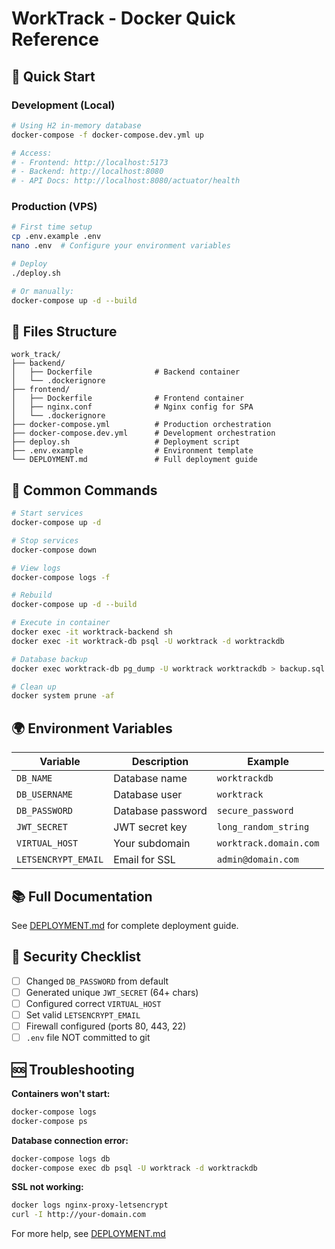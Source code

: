 # WorkTrack - Docker Quick Reference

## 🚀 Quick Start

### Development (Local)
```bash
# Using H2 in-memory database
docker-compose -f docker-compose.dev.yml up

# Access:
# - Frontend: http://localhost:5173
# - Backend: http://localhost:8080
# - API Docs: http://localhost:8080/actuator/health
```

### Production (VPS)
```bash
# First time setup
cp .env.example .env
nano .env  # Configure your environment variables

# Deploy
./deploy.sh

# Or manually:
docker-compose up -d --build
```

## 📁 Files Structure

```
work_track/
├── backend/
│   ├── Dockerfile              # Backend container
│   └── .dockerignore
├── frontend/
│   ├── Dockerfile              # Frontend container
│   ├── nginx.conf              # Nginx config for SPA
│   └── .dockerignore
├── docker-compose.yml          # Production orchestration
├── docker-compose.dev.yml      # Development orchestration
├── deploy.sh                   # Deployment script
├── .env.example                # Environment template
└── DEPLOYMENT.md               # Full deployment guide
```

## 🔧 Common Commands

```bash
# Start services
docker-compose up -d

# Stop services
docker-compose down

# View logs
docker-compose logs -f

# Rebuild
docker-compose up -d --build

# Execute in container
docker exec -it worktrack-backend sh
docker exec -it worktrack-db psql -U worktrack -d worktrackdb

# Database backup
docker exec worktrack-db pg_dump -U worktrack worktrackdb > backup.sql

# Clean up
docker system prune -af
```

## 🌍 Environment Variables

| Variable | Description | Example |
|----------|-------------|---------|
| `DB_NAME` | Database name | `worktrackdb` |
| `DB_USERNAME` | Database user | `worktrack` |
| `DB_PASSWORD` | Database password | `secure_password` |
| `JWT_SECRET` | JWT secret key | `long_random_string` |
| `VIRTUAL_HOST` | Your subdomain | `worktrack.domain.com` |
| `LETSENCRYPT_EMAIL` | Email for SSL | `admin@domain.com` |

## 📚 Full Documentation

See [DEPLOYMENT.md](./DEPLOYMENT.md) for complete deployment guide.

## 🔐 Security Checklist

- [ ] Changed `DB_PASSWORD` from default
- [ ] Generated unique `JWT_SECRET` (64+ chars)
- [ ] Configured correct `VIRTUAL_HOST`
- [ ] Set valid `LETSENCRYPT_EMAIL`
- [ ] Firewall configured (ports 80, 443, 22)
- [ ] `.env` file NOT committed to git

## 🆘 Troubleshooting

**Containers won't start:**
```bash
docker-compose logs
docker-compose ps
```

**Database connection error:**
```bash
docker-compose logs db
docker-compose exec db psql -U worktrack -d worktrackdb
```

**SSL not working:**
```bash
docker logs nginx-proxy-letsencrypt
curl -I http://your-domain.com
```

For more help, see [DEPLOYMENT.md](./DEPLOYMENT.md#-troubleshooting)
